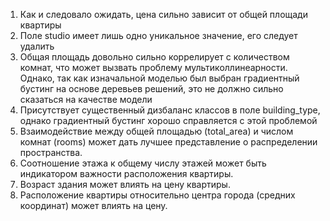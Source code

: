 1. Как и следовало ожидать, цена сильно зависит от общей площади квартиры
2. Поле studio имеет лишь одно уникальное значение, его следует удалить
3. Общая площадь довольно сильно коррелирует с количеством комнат, что может вызвать проблему мультиколлинеарности. Однако, так как изначальной моделью был выбран градиентный бустинг
на основе деревьев решений, это не должно сильно сказаться на качестве модели
4. Присутствует существенный дизбаланс классов в поле building_type, однако градиентный бустинг хорошо справляется с этой проблемой
5. Взаимодействие между общей площадью (total_area) и числом комнат (rooms) может дать лучшее представление о распределении пространства.
6. Соотношение этажа к общему числу этажей может быть индикатором важности расположения квартиры.
7. Возраст здания может влиять на цену квартиры.
8. Расположение квартиры относительно центра города (средних координат) может влиять на цену.
